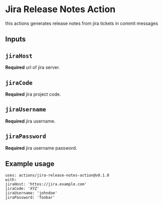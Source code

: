 # Jira Release Notes Action

this actions generates release notes from jira tickets in commit messages

## Inputs

## `jiraHost`

**Required** url of jira server.

## `jiraCode`

**Required** jira project code.

## `jiraUsername`

**Required** jira username.

## `jiraPassword`

**Required** jira username password.

## Example usage

```
uses: actions/jira-release-notes-action@v0.1.0
with:
jiraHost: 'httos://jira.example.com'
jiraCode: 'XYZ'
jiraUsername: 'johndoe'
jiraPassword: 'foobar'
```
